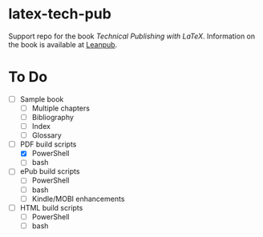 # latex-tech-pub

Support repo for the book *Technical Publishing with LaTeX*.
Information on the book is available at [Leanpub](https://leanpub.com/latex-tech-pub).

# To Do

- [ ] Sample book
  - [ ] Multiple chapters
  - [ ] Bibliography
  - [ ] Index
  - [ ] Glossary
- [ ] PDF build scripts
  - [x] PowerShell
  - [ ] bash
- [ ] ePub build scripts
  - [ ] PowerShell
  - [ ] bash
  - [ ] Kindle/MOBI enhancements
- [ ] HTML build scripts
  - [ ] PowerShell
  - [ ] bash
